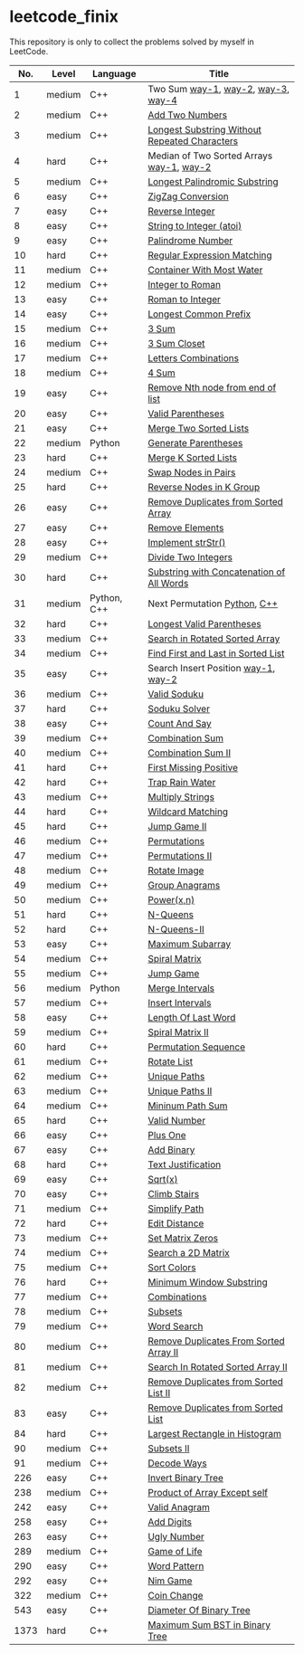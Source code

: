 # leetcode_finix

This repository is only to collect the problems solved by myself in LeetCode. 


 No. |  Level | Language | Title 
-----|--------|----------|-------- 
 1   | medium |   C++    | Two Sum [way-1](https://github.com/FinixLei/leetcode_finix/blob/master/src/1_medium_TwoSum.cpp), [way-2](https://github.com/FinixLei/leetcode_finix/blob/master/src/1_medium_TwoSum_way2.cpp), [way-3](https://github.com/FinixLei/leetcode_finix/blob/master/src/1_medium_TwoSum_way3.cpp), [way-4](https://github.com/FinixLei/leetcode_finix/blob/master/src/1_medium_TwoSum_way4.cpp)
 2   | medium |   C++    | [Add Two Numbers](https://github.com/FinixLei/leetcode_finix/blob/master/src/1_medium_TwoSum.cpp)
 3   | medium |   C++    | [Longest Substring Without Repeated Characters](https://github.com/FinixLei/leetcode_finix/blob/master/src/3_medium_LongestSubstringWithoutRepeatingCharacters.cpp)
 4   |  hard  |   C++    | Median of Two Sorted Arrays [way-1](https://github.com/FinixLei/leetcode_finix/blob/master/src/4_hard_MedianOfTwoSortedArrays.cpp), [way-2](https://github.com/FinixLei/leetcode_finix/blob/master/src/4_hard_MedianOfTwoSortedArrays_way2.cpp)
 5   | medium |   C++    | [Longest Palindromic Substring](https://github.com/FinixLei/leetcode_finix/blob/master/src/5_medium_LongestPalindromicSubstring.cpp)
 6   |  easy  |   C++    | [ZigZag Conversion](https://github.com/FinixLei/leetcode_finix/blob/master/src/6_easy_ZigZagConversion.cpp)
 7   |  easy  |   C++    | [Reverse Integer](https://github.com/FinixLei/leetcode_finix/blob/master/src/7_easy_ReverseInteger.cpp)
 8   |  easy  |   C++    | [String to Integer (atoi)](https://github.com/FinixLei/leetcode_finix/blob/master/src/8_easy_StringToInteger_atoi.cpp)
 9   |  easy  |   C++    | [Palindrome Number](https://github.com/FinixLei/leetcode_finix/blob/master/src/9_easy_PalindromeNumber.cpp)
 10  |  hard  |   C++    | [Regular Expression Matching](https://github.com/FinixLei/leetcode_finix/blob/master/src/10_hard_RegularExpressionMatching.cpp)
 11  | medium |   C++    | [Container With Most Water](https://github.com/FinixLei/leetcode_finix/blob/master/src/11_medium_ContainerWithMostWater.cpp)
 12  | medium |   C++    | [Integer to Roman](https://github.com/FinixLei/leetcode_finix/blob/master/src/12_medium_IntegerToRoman.cpp)
 13  |  easy  |   C++    | [Roman to Integer](https://github.com/FinixLei/leetcode_finix/blob/master/src/13_easy_RomanToInteger.cpp)
 14  |  easy  |   C++    | [Longest Common Prefix](https://github.com/FinixLei/leetcode_finix/blob/master/src/14_easy_LongestCommonPrefix.cpp)
 15  | medium |   C++    | [3 Sum](https://github.com/FinixLei/leetcode_finix/blob/master/src/15_medium_3Sum.cpp)
 16  | medium |   C++    | [3 Sum Closet](https://github.com/FinixLei/leetcode_finix/blob/master/src/16_medium_3Sum_closest.cpp)
 17  | medium |   C++    | [Letters Combinations](https://github.com/FinixLei/leetcode_finix/blob/master/src/17_medium_LettersCombinations.cpp)
 18  | medium |   C++    | [4 Sum](https://github.com/FinixLei/leetcode_finix/blob/master/src/18_medium_4Sum.cpp)
 19  |  easy  |   C++    | [Remove Nth node from end of list](https://github.com/FinixLei/leetcode_finix/blob/master/src/19_easy_removeNthNodeFromEndOfList.cpp)
 20  |  easy  |   C++    | [Valid Parentheses](https://github.com/FinixLei/leetcode_finix/blob/master/src/20_easy_validParentheses.cpp)
 21  |  easy  |   C++    | [Merge Two Sorted Lists](https://github.com/FinixLei/leetcode_finix/blob/master/src/21_easy_MergeTwoSortedLists.cpp)
 22  | medium |   Python | [Generate Parentheses](https://github.com/FinixLei/leetcode_finix/blob/master/src/22_medium_GenerateParentheses.py)
 23  |  hard  |   C++    | [Merge K Sorted Lists](https://github.com/FinixLei/leetcode_finix/blob/master/src/23_hard_merge_k_sorted_lists.cpp)
 24  | medium |   C++    | [Swap Nodes in Pairs](https://github.com/FinixLei/leetcode_finix/blob/master/src/24_medium_swap_nodes_in_pairs.cpp)
 25  |  hard  |   C++    | [Reverse Nodes in K Group](https://github.com/FinixLei/leetcode_finix/blob/master/src/25_hard_reverseNodesInKGroup.cpp)
 26  |  easy  |   C++    | [Remove Duplicates from Sorted Array](https://github.com/FinixLei/leetcode_finix/blob/master/src/26_easy_RemoveDuplicatesFromSortedArray.cpp)
 27  |  easy  |   C++    | [Remove Elements](https://github.com/FinixLei/leetcode_finix/blob/master/src/27_easy_RemoveElements.cpp)
 28  |  easy  |   C++    | [Implement strStr()](https://github.com/FinixLei/leetcode_finix/blob/master/src/28_easy_implement_strStr().cpp)
 29  | medium |   C++    | [Divide Two Integers](https://github.com/FinixLei/leetcode_finix/blob/master/src/29_medium_DivideTwoIntegers.cpp)
 30  |  hard  |   C++    | [Substring with Concatenation of All Words](https://github.com/FinixLei/leetcode_finix/blob/master/src/30_hard_SubstringWithConcatenationOfAllWords.cpp)
 31  | medium |  Python, C++  | Next Permutation [Python](https://github.com/FinixLei/leetcode_finix/blob/master/src/31_medium_NextPermutation.py), [C++](https://github.com/FinixLei/leetcode_finix/blob/master/src/31_medium_NextPermutation.cpp)
 32  |  hard  |   C++    | [Longest Valid Parentheses](https://github.com/FinixLei/leetcode_finix/blob/master/src/32_hard_LongestValidParentheses.cpp)
 33  | medium |   C++    | [Search in Rotated Sorted Array](https://github.com/FinixLei/leetcode_finix/blob/master/src/33_medium_SearchInRotatedSortedArray.cpp)
 34  | medium |   C++    | [Find First and Last in Sorted List](https://github.com/FinixLei/leetcode_finix/blob/master/src/34_medium_FindFirstLast.cpp)
 35  |  easy  |   C++    | Search Insert Position [way-1](https://github.com/FinixLei/leetcode_finix/blob/master/src/35_easy_SearchInsertPosition.cpp), [way-2](https://github.com/FinixLei/leetcode_finix/blob/master/src/35_easy_SearchInsertPosition_way2.cpp)
 36  | medium |   C++    | [Valid Soduku](https://github.com/FinixLei/leetcode_finix/blob/master/src/36_medium_ValidSudoku.cpp)
 37  |  hard  |   C++    | [Soduku Solver](https://github.com/FinixLei/leetcode_finix/blob/master/src/37_hard_SudokuSolver.cpp)
 38  |  easy  |   C++    | [Count And Say](https://github.com/FinixLei/leetcode_finix/blob/master/src/38_easy_CountAndSay.cpp)
 39  | medium |   C++    | [Combination Sum](https://github.com/FinixLei/leetcode_finix/blob/master/src/39_medium_CombinationSum.cpp)
 40  | medium |   C++    | [Combination Sum II](https://github.com/FinixLei/leetcode_finix/blob/master/src/40_medium_CombinationSumII.cpp)
 41  |  hard  |   C++    | [First Missing Positive](https://github.com/FinixLei/leetcode_finix/blob/master/src/41_hard_FirstMissingPositive.cpp)
 42  |  hard  |   C++    | [Trap Rain Water](https://github.com/FinixLei/leetcode_finix/blob/master/src/42_hard_TrapRainWater.cpp)
 43  | medium |   C++    | [Multiply Strings](https://github.com/FinixLei/leetcode_finix/blob/master/src/43_medium_MultiplyStrings.cpp)
 44  |  hard  |   C++    | [Wildcard Matching](https://github.com/FinixLei/leetcode_finix/blob/master/src/44_hard_wildcard_matching.cpp)
 45  |  hard  |   C++    | [Jump Game II](https://github.com/FinixLei/leetcode_finix/blob/master/src/45_hard_JumpGameII.cpp)
 46  | medium |   C++    | [Permutations](https://github.com/FinixLei/leetcode_finix/blob/master/src/46_medium_Permutations.cpp)
 47  | medium |   C++    | [Permutations II](https://github.com/FinixLei/leetcode_finix/blob/master/src/47_medium_PermutationsII.cpp)
 48  | medium |   C++    | [Rotate Image](https://github.com/FinixLei/leetcode_finix/blob/master/src/48_medium_RotateImage.cpp)
 49  | medium |   C++    | [Group Anagrams](https://github.com/FinixLei/leetcode_finix/blob/master/src/49_medium_GroupAnagrams.cpp)
 50  | medium |   C++    | [Power(x,n)](https://github.com/FinixLei/leetcode_finix/blob/master/src/50_medium_Power.cpp)
 51  |  hard  |   C++    | [N-Queens](https://github.com/FinixLei/leetcode_finix/blob/master/src/51_hard_N-Queens.cpp)
 52  |  hard  |   C++    | [N-Queens-II](https://github.com/FinixLei/leetcode_finix/blob/master/src/52_hard_N-Queens-II.cpp)
 53  |  easy  |   C++    | [Maximum Subarray](https://github.com/FinixLei/leetcode_finix/blob/master/src/53_easy_MaximumSubarray.cpp)
 54  | medium |   C++    | [Spiral Matrix](https://github.com/FinixLei/leetcode_finix/blob/master/src/54_medium_SpiralMatrix.cpp)
 55  | medium |   C++    | [Jump Game](https://github.com/FinixLei/leetcode_finix/blob/master/src/55_medium_JumpGame.cpp)
 56  | medium |  Python  | [Merge Intervals](https://github.com/FinixLei/leetcode_finix/blob/master/src/56_medium_MergeIntervals.py)
 57  | medium |   C++    | [Insert Intervals](https://github.com/FinixLei/leetcode_finix/blob/master/src/57_medium_InsertInterval.cpp)
 58  |  easy  |   C++    | [Length Of Last Word](https://github.com/FinixLei/leetcode_finix/blob/master/src/58_easy_LengthOfLastWord.cpp)
 59  | medium |   C++    | [Spiral Matrix II](https://github.com/FinixLei/leetcode_finix/blob/master/src/59_medium_SpiralMatrixII.cpp)
 60  |  hard  |   C++    | [Permutation Sequence](https://github.com/FinixLei/leetcode_finix/blob/master/src/60_hard_PermutationSequence.cpp)
 61  | medium |   C++    | [Rotate List](https://github.com/FinixLei/leetcode_finix/blob/master/src/61_medium_RotateList.cpp)
 62  | medium |   C++    | [Unique Paths](https://github.com/FinixLei/leetcode_finix/blob/master/src/62_medium_UniquePaths.cpp)
 63  | medium |   C++    | [Unique Paths II](https://github.com/FinixLei/leetcode_finix/blob/master/src/63_medium_UniquePathsII.cpp)
 64  | medium |   C++    | [Mininum Path Sum](https://github.com/FinixLei/leetcode_finix/blob/master/src/64_medium_MinimumPathSum.cpp)
 65  |  hard  |   C++    | [Valid Number](https://github.com/FinixLei/leetcode_finix/blob/master/src/65_hard_ValidNumber.cpp)
 66  |  easy  |   C++    | [Plus One](https://github.com/FinixLei/leetcode_finix/blob/master/src/66_easy_PlusOne.cpp)
 67  |  easy  |   C++    | [Add Binary](https://github.com/FinixLei/leetcode_finix/blob/master/src/67_easy_AddBinary.cpp)
 68  |  hard  |   C++    | [Text Justification](https://github.com/FinixLei/leetcode_finix/blob/master/src/68_hard_TextJustification.cpp)
 69  |  easy  |   C++    | [Sqrt(x)](https://github.com/FinixLei/leetcode_finix/blob/master/src/69_easy_Sqrt.cpp)
 70  |  easy  |   C++    | [Climb Stairs](https://github.com/FinixLei/leetcode_finix/blob/master/src/70_easy_ClimbStairs.cpp)
 71  | medium |   C++    | [Simplify Path](https://github.com/FinixLei/leetcode_finix/blob/master/src/71_medium_SimplifyPath.cpp)
 72  |  hard  |   C++    | [Edit Distance](https://github.com/FinixLei/leetcode_finix/blob/master/src/72_hard_EditDistance.cpp)
 73  | medium |   C++    | [Set Matrix Zeros](https://github.com/FinixLei/leetcode_finix/blob/master/src/73_medium_SetMatrixZeros.cpp)
 74  | medium |   C++    | [Search a 2D Matrix](https://github.com/FinixLei/leetcode_finix/blob/master/src/74_medium_Search2DMatrix.cpp)
 75  | medium |   C++    | [Sort Colors](https://github.com/FinixLei/leetcode_finix/blob/master/src/75_medium_SortColors.cpp)
 76  |  hard  |   C++    | [Minimum Window Substring](https://github.com/FinixLei/leetcode_finix/blob/master/src/76_hard_MinumumWindowSubstring.cpp)
 77  | medium |   C++    | [Combinations](https://github.com/FinixLei/leetcode_finix/blob/master/src/77_medium_Combinations.cpp)
 78  | medium |   C++    | [Subsets](https://github.com/FinixLei/leetcode_finix/blob/master/src/78_medium_Subsets.cpp)
 79  | medium |   C++    | [Word Search](https://github.com/FinixLei/leetcode_finix/blob/master/src/79_medium_WordSearch.cpp)
 80  | medium |   C++    | [Remove Duplicates From Sorted Array II](https://github.com/FinixLei/leetcode_finix/blob/master/src/80_medium_RemoveDuplicatesFromSortedArrayII.cpp)
 81  | medium |   C++    | [Search In Rotated Sorted Array II](https://github.com/FinixLei/leetcode_finix/blob/master/src/81_medium_SearchInRotatedSortedArrayII.cpp)
 82  | medium |   C++    | [Remove Duplicates from Sorted List II](https://github.com/FinixLei/leetcode_finix/blob/master/src/82_medium_RemoveDuplicatesFromSortedListII.cpp)
 83  |  easy  |   C++    | [Remove Duplicates from Sorted List](https://github.com/FinixLei/leetcode_finix/blob/master/src/83_easy_RemoveDuplicatesFromSortedList.cpp)
 84  |  hard  |   C++    | [Largest Rectangle in Histogram](https://github.com/FinixLei/leetcode_finix/blob/master/src/84_hard_LargestRectangleInHistogram.cpp)
 90  | medium |   C++    | [Subsets II](https://github.com/FinixLei/leetcode_finix/blob/master/src/90_medium_SubsetsII.cpp)
 91  | medium |   C++    | [Decode Ways](https://github.com/FinixLei/leetcode_finix/blob/master/src/91_medium_DecodeWays.cpp)
 226 |  easy  |   C++    | [Invert Binary Tree](https://github.com/FinixLei/leetcode_finix/blob/master/src/226_easy_InvertBinaryTree.cpp)
 238 | medium |   C++    | [Product of Array Except self](https://github.com/FinixLei/leetcode_finix/blob/master/src/238_medium_ProductOfArrayExceptSelf.cpp)
 242 |  easy  |   C++    | [Valid Anagram](https://github.com/FinixLei/leetcode_finix/blob/master/src/242_easy_ValidAnagram.cpp)
 258 |  easy  |   C++    | [Add Digits](https://github.com/FinixLei/leetcode_finix/blob/master/src/258_easy_AddDigits.cpp)
 263 |  easy  |   C++    | [Ugly Number](https://github.com/FinixLei/leetcode_finix/blob/master/src/263_easy_UglyNumber.cpp)
 289 | medium |   C++    | [Game of Life](https://github.com/FinixLei/leetcode_finix/blob/master/src/289_medium_GameOfLife.cpp)
 290 |  easy  |   C++    | [Word Pattern](https://github.com/FinixLei/leetcode_finix/blob/master/src/290_easy_WordPattern.cpp)
 292 |  easy  |   C++    | [Nim Game](https://github.com/FinixLei/leetcode_finix/blob/master/src/292_easy_NimGame.cpp)
 322 | medium |   C++    | [Coin Change](https://github.com/FinixLei/leetcode_finix/blob/master/src/322_medium_CoinChange.cpp)
 543 |  easy  |   C++    | [Diameter Of Binary Tree](https://github.com/FinixLei/leetcode_finix/blob/master/src/543_easy_DiameterOfBinaryTree.cpp)
 1373|  hard  |   C++    | [Maximum Sum BST in Binary Tree](https://github.com/FinixLei/leetcode_finix/blob/master/src/1373_hard_MaxSumBSTinBinaryTree.cpp)
 